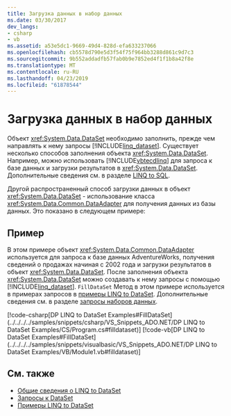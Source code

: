 ```yaml
---
title: Загрузка данных в набор данных
ms.date: 03/30/2017
dev_langs:
- csharp
- vb
ms.assetid: a53e5dc1-9669-49d4-828d-efa633237066
ms.openlocfilehash: cb5578d790e5d3f54f75f964bb3288d861c9d7c3
ms.sourcegitcommit: 9b552addadfb57fab0b9e7852ed4f1f1b8a42f8e
ms.translationtype: MT
ms.contentlocale: ru-RU
ms.lasthandoff: 04/23/2019
ms.locfileid: "61878544"
---
```

# <a name="loading-data-into-a-dataset"></a>Загрузка данных в набор данных
Объект <xref:System.Data.DataSet> необходимо заполнить, прежде чем направлять к нему запросы [!INCLUDE[linq_dataset](../../../../includes/linq-dataset-md.md)]. Существует несколько способов заполнения объекта <xref:System.Data.DataSet>. Например, можно использовать [!INCLUDE[vbtecdlinq](../../../../includes/vbtecdlinq-md.md)] для запроса к базе данных и загрузки результатов в <xref:System.Data.DataSet>. Дополнительные сведения см. в разделе [LINQ to SQL](../../../../docs/framework/data/adonet/sql/linq/index.md).  
  
 Другой распространенный способ загрузки данных в объект <xref:System.Data.DataSet> - использование класса <xref:System.Data.Common.DataAdapter> для получения данных из базы данных. Это показано в следующем примере:  
  
## <a name="example"></a>Пример  
 В этом примере объект <xref:System.Data.Common.DataAdapter> используется для запроса к базе данных AdventureWorks, получения сведений о продажах начиная с 2002 года и загрузки результатов в объект <xref:System.Data.DataSet>. После заполнения объекта <xref:System.Data.DataSet> можно создавать к нему запросы с помощью [!INCLUDE[linq_dataset](../../../../includes/linq-dataset-md.md)]. `FillDataSet` Метод в этом примере используется в примерах запросов в [примеры LINQ to DataSet](../../../../docs/framework/data/adonet/linq-to-dataset-examples.md). Дополнительные сведения см. в разделе [запросы наборов данных](../../../../docs/framework/data/adonet/querying-datasets-linq-to-dataset.md).  
  
 [!code-csharp[DP LINQ to DataSet Examples#FillDataSet](../../../../samples/snippets/csharp/VS_Snippets_ADO.NET/DP LINQ to DataSet Examples/CS/Program.cs#filldataset)]
 [!code-vb[DP LINQ to DataSet Examples#FillDataSet](../../../../samples/snippets/visualbasic/VS_Snippets_ADO.NET/DP LINQ to DataSet Examples/VB/Module1.vb#filldataset)]  
  
## <a name="see-also"></a>См. также

- [Общие сведения о LINQ to DataSet](../../../../docs/framework/data/adonet/linq-to-dataset-overview.md)
- [Запросы к DataSet](../../../../docs/framework/data/adonet/querying-datasets-linq-to-dataset.md)
- [Примеры LINQ to DataSet](../../../../docs/framework/data/adonet/linq-to-dataset-examples.md)
